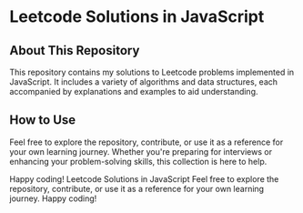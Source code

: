 # Leetcode Solutions in JavaScript
## About This Repository



This repository contains my solutions to Leetcode problems implemented in JavaScript. It includes a variety of algorithms and data structures, each accompanied by explanations and examples to aid understanding.

## How to Use

Feel free to explore the repository, contribute, or use it as a reference for your own learning journey. Whether you're preparing for interviews or enhancing your problem-solving skills, this collection is here to help.

Happy coding!
Leetcode Solutions in JavaScript
Feel free to explore the repository, contribute, or use it as a reference for your own learning journey. Happy coding!


